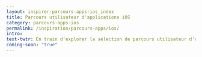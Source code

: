 ```yaml
---
layout: inspirer-parcours-apps-ios_index
title: Parcours utilisateur d'applications iOS
category: parcours-apps-ios
permalink: /inspiration/parcours-apps/ios/
intro:
text-twtr: En train d'explorer la sélection de parcours utilisateur d'applications iOS by @MagDuWebdesign
coming-soon: "true"
---
```

